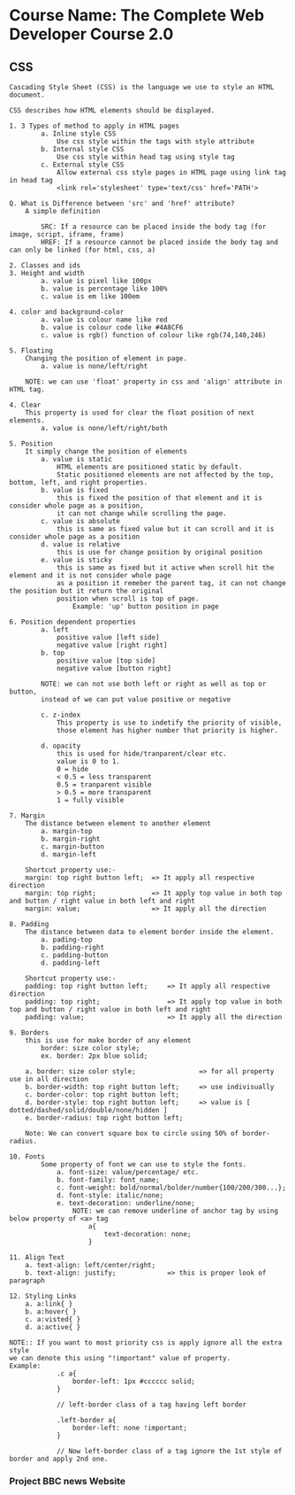 # Course Name: The Complete Web Developer Course 2.0

## CSS

	Cascading Style Sheet (CSS) is the language we use to style an HTML document.

	CSS describes how HTML elements should be displayed.

	1. 3 Types of method to apply in HTML pages 
			a. Inline style CSS
				Use css style within the tags with style attribute
			b. Internal style CSS
				Use css style within head tag using style tag
			c. External style CSS
				Allow external css style pages in HTML page using link tag in head tag
				<link rel='stylesheet' type='text/css' href='PATH'>
	
	Q. What is Difference between 'src' and 'href' attribute?
		A simple definition

			SRC: If a resource can be placed inside the body tag (for image, script, iframe, frame)
			HREF: If a resource cannot be placed inside the body tag and can only be linked (for html, css, a)

	2. Classes and ids
	3. Height and width
			a. value is pixel like 100px
			b. value is percentage like 100%
			c. value is em like 100em

	4. color and background-color
			a. value is colour name like red
			b. value is colour code like #4A8CF6
			c. value is rgb() function of colour like rgb(74,140,246)

	5. Floating
		Changing the position of element in page.
			a. value is none/left/right

		NOTE: we can use 'float' property in css and 'align' attribute in HTML tag. 

	4. Clear 
		This property is used for clear the float position of next elements.
			a. value is none/left/right/both

	5. Position
		It simply change the position of elements
			a. value is static
				HTML elements are positioned static by default.
				Static positioned elements are not affected by the top, bottom, left, and right properties.
			b. value is fixed
				this is fixed the position of that element and it is consider whole page as a position, 
				it can not change while scrolling the page.
			c. value is absolute
				this is same as fixed value but it can scroll and it is consider whole page as a position
			d. value is relative
				this is use for change position by original position
			e. value is sticky
				this is same as fixed but it active when scroll hit the element and it is not consider whole page 
				as a position it remeber the parent tag, it can not change the position but it return the original 
				position when scroll is top of page.
					Example: 'up' button position in page
	
	6. Position dependent properties
			a. left 
				positive value [left side] 
				negative value [right right]
			b. top
				positive value [top side] 
				negative value [button right]

			NOTE: we can not use both left or right as well as top or button, 
			instead of we can put value positive or negative

			c. z-index
				This property is use to indetify the priority of visible, 
				those element has higher number that priority is higher.

			d. opacity
				this is used for hide/tranparent/clear etc.
				value is 0 to 1.
				0 = hide
				< 0.5 = less transparent
				0.5 = tranparent visible
				> 0.5 = more transparent
				1 = fully visible

	7. Margin
		The distance between element to another element
			a. margin-top
			b. margin-right
			c. margin-button
			d. margin-left

		Shortcut property use:- 
		margin: top right button left; 	=> It apply all respective direction 
		margin: top right;				=> It apply top value in both top and button / right value in both left and right
		margin: value;					=> It apply all the direction

	8. Padding
		The distance between data to element border inside the element.
			a. pading-top
			b. padding-right
			c. padding-button
			d. padding-left

		Shortcut property use:- 
		padding: top right button left; 	=> It apply all respective direction 
		padding: top right;					=> It apply top value in both top and button / right value in both left and right
		padding: value;						=> It apply all the direction

	9. Borders
		this is use for make border of any element
			border: size color style;
			ex. border: 2px blue solid;

		a. border: size color style;				=> for all property use in all direction
		b. border-width: top right button left;		=> use indivisually
		c. border-color: top right button left;
		d. border-style: top right button left;		=> value is [ dotted/dashed/solid/double/none/hidden ]
		e. border-radius: top right button left;

		Note: We can convert square box to circle using 50% of border-radius.

	10. Fonts
			Some property of font we can use to style the fonts.
				a. font-size: value/percentage/ etc.
				b. font-family: font_name;
				c. font-weight: bold/normal/bolder/number{100/200/300...};
				d. font-style: italic/none;
				e. text-decoration: underline/none;
					NOTE: we can remove underline of anchor tag by using below property of <a> tag
						a{
							text-decoration: none;
						}
					
	11. Align Text
		a. text-align: left/center/right;
		b. text-align: justify;				=> this is proper look of paragraph 

	12. Styling Links
		a. a:link{ }
		b. a:hover{ }
		c. a:visted{ }
		d. a:active{ }

	NOTE:: If you want to most priority css is apply ignore all the extra style 
	we can denote this using "!important" value of property.
	Example: 
				.c a{
					border-left: 1px #cccccc solid;
				}

				// left-border class of a tag having left border

				.left-border a{
					border-left: none !important;
				}

				// Now left-border class of a tag ignore the 1st style of border and apply 2nd one.

### Project BBC news Website